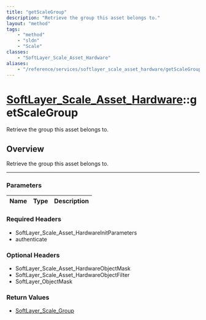 ```yaml
---
title: "getScaleGroup"
description: "Retrieve the group this asset belongs to."
layout: "method"
tags:
    - "method"
    - "sldn"
    - "Scale"
classes:
    - "SoftLayer_Scale_Asset_Hardware"
aliases:
    - "/reference/services/softlayer_scale_asset_hardware/getScaleGroup"
---
```

# [SoftLayer_Scale_Asset_Hardware](/reference/services/SoftLayer_Scale_Asset_Hardware)::getScaleGroup


Retrieve the group this asset belongs to.


## Overview 
Retrieve the group this asset belongs to.

-----

### Parameters 
|Name | Type | Description |
| --- | --- | --- |


### Required Headers
* SoftLayer_Scale_Asset_HardwareInitParameters
* authenticate


### Optional Headers
* SoftLayer_Scale_Asset_HardwareObjectMask
* SoftLayer_Scale_Asset_HardwareObjectFilter
* SoftLayer_ObjectMask

### Return Values
* <a href='/reference/datatypes/SoftLayer_Scale_Group'>SoftLayer_Scale_Group </a>




